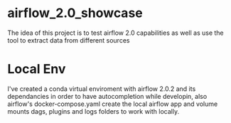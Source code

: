 # airflow_2.0_showcase
The idea of this project is to test airflow 2.0 capabilities as well as use the tool to extract data from different sources

# Local Env
I've created a conda virtual enviroment with airflow 2.0.2 and its dependancies in order to have autocompletion while developin, also airflow's docker-compose.yaml create the local airflow app and volume mounts dags, plugins and logs folders to work with locally.
